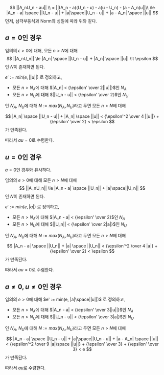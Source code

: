 $$
||A_nU_n - au|| \\
= ||(A_n - a)(U_n - u) - a(u - U_n) - (a - A_n)u||\\
\le |A_n - a| \space ||U_n - u|| + |a|\space||U_n - u|| + |a - A_n| \space ||u||
$$
먼저, 삼각부등식과 Norm의 성질에 따라 위와 같다.

## $a = 0$인 경우
임의의 $\epsilon > 0$에 대해, 모든 $n > N$에 대해
$$
||A_nU_n|| \le |A_n| \space ||U_n - u|| + |A_n| \space ||u|| \lt \epsilon
$$
인 $N$이 존재하면 된다.

$e' := min(e, ||u||)$ 로 정의하고,
- 모든 $n > N_A$에 대해 $|A_n| < {\epsilon' \over 2||u||}$인 $N_A$ 
- 모든 $n > N_U$에 대해 $||U_n - u|| < {\epsilon' \over 2}$인 $N_U$

인 $N_A$, $N_U$에 대해 $N := max(N_A, N_U)$라고 두면 모든 $n > N$에 대해 

$$
|A_n| \space ||U_n - u|| + |A_n| \space ||u|| < {\epsilon'^2 \over 4 ||u||} + {\epsilon' \over 2} < \epsilon
$$
가 만족된다.

따라서 $au = 0$로 수렴한다.

## $u = 0$인 경우
$a = 0$인 경우와 유사하다.

임의의 $e > 0$에 대해 모든 $n > N$에 대해
$$
||A_nU_n|| \le |A_n - a| \space ||U_n|| + |a|\space||U_n||
$$
인 $N$이 존재하면 된다.

$e' := min(e, |a|)$ 로 정의하고,
- 모든 $n > N_A$에 대해 $|A_n - a| < {\epsilon' \over 2}$인 $N_A$ 
- 모든 $n > N_U$에 대해 $||U_n|| < {\epsilon' \over 2|a|}$인 $N_U$

인 $N_A$, $N_U$에 대해 $N := max(N_A, N_U)$라고 두면 모든 $n > N$에 대해 

$$
|A_n - a| \space ||U_n|| + |a| \space ||U_n|| < {\epsilon'^2 \over 4 |a|} + {\epsilon' \over 2} < \epsilon
$$
가 만족된다.

따라서 $au = 0$로 수렴한다.

## $a \neq 0, u \neq 0$인 경우
임의의 $e > 0$에 대해 $e' := min(e, |a|\space||u||)$ 로 정의하고,
- 모든 $n > N_A$에 대해 $|A_n - a| < {\epsilon' \over 3||u||}$인 $N_A$ 
- 모든 $n > N_U$에 대해 $||U_n - u|| < {\epsilon' \over 3|a|}$인 $N_U$

인 $N_A$, $N_U$에 대해 $N := max(N_A, N_U)$라고 두면 모든 $n > N$에 대해 

$$
|A_n - a| \space ||U_n - u|| + |a|\space||U_n - u|| + |a - A_n| \space ||u|| < {\epsilon'^2 \over 9 |a|\space ||u||} + {\epsilon' \over 3} + {\epsilon' \over 3} < e
$$
가 만족된다.

따라서 $au$로 수렴한다.